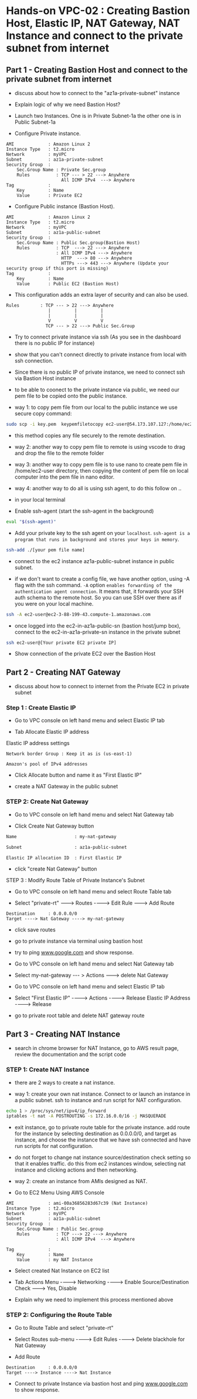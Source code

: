 # Hands-on VPC-02 : Creating Bastion Host, Elastic IP, NAT Gateway, NAT Instance and connect to the private subnet from internet

## Part 1 - Creating Bastion Host and connect to the private subnet from internet

- discuss about how to connect to the "az1a-private-subnet" instance

- Explain logic of why we need Bastion Host?

- Launch two Instances. 
One is in Private Subnet-1a 
the other one is in Public Subnet-1a

- Configure Private instance.

```text
AMI             : Amazon Linux 2
Instance Type   : t2.micro
Network         : myVPC
Subnet          : az1a-private-subnet
Security Group  : 
    Sec.Group Name : Private Sec.group
    Rules          : TCP --- > 22 ---> Anywhere
                     All ICMP IPv4  ---> Anywhere
Tag             :
    Key         : Name
    Value       : Private EC2
```


- Configure Public instance (Bastion Host).

```text
AMI             : Amazon Linux 2
Instance Type   : t2.micro
Network         : myVPC
Subnet          : az1a-public-subnet
Security Group  : 
    Sec.Group Name : Public Sec.group(Bastion Host)
    Rules          : TCP  ---> 22 ---> Anywhere
                   : All ICMP IPv4 ---> Anywhere
                     HTTP  ---> 80 ---> Anywhere
                     HTTPs ---> 443 ---> Anywhere (Update your security group if this port is missing)
Tag             :
    Key         : Name
    Value       : Public EC2 (Bastion Host)
```

- This configuration adds an extra layer of security and can also be used.
```text
Rules        : TCP --- > 22 ---> Anywhere
                |         |         |
                |         |         |
                V         V         V
               TCP --- > 22 ---> Public Sec.Group
``` 
- Try to connect private instance via ssh
  (As you see in the dashboard there is no public IP for instance)

- show that you can't connect directly to private instance from local with ssh connection.

- Since there is no public IP of private instance, we need to connect ssh via Bastion Host instance

- to be able to coonect to the private instance via public, we need our pem file to be copied onto the public instance. 

- way 1: to copy pem file from our local to the public instance we use secure copy command:

```bash
sudo scp -i key.pem  keypemfiletocopy ec2-user@54.173.107.127:/home/ec2-user/
```
- this method copies any file securely to the remote destination.

- way 2: another way to copy pem file to remote is using vscode to drag and drop the file to the remote folder

- way 3: another way to copy pem file is to use nano to create pem file in /home/ec2-user directory, then copying the content of pem file on local computer into the pem file in nano editor.

- way 4: another way to do all is using ssh agent, to do this follow on ..

- in your local terminal

- Enable ssh-agent (start the ssh-agent in the background)

```bash
eval "$(ssh-agent)"
```
- Add your private key to the ssh agent on your `localhost`. `ssh-agent is a program that runs in background and stores your keys in memory`.

```bash
ssh-add ./[your pem file name]
```
- connect to the ec2 instance az1a-public-subnet instance in public subnet. 

- if we don't want to create a config file, we have another option, using -A flag with the ssh command. `-A` option `enables forwarding of the authentication agent connection`. It means that, it forwards your SSH auth schema to the remote host. So you can use SSH over there as if you were on your local machine.

```bash
ssh -A ec2-user@ec2-3-88-199-43.compute-1.amazonaws.com
```
- once logged into the ec2-in-az1a-public-sn (bastion host/jump box), connect to 
the ec2-in-az1a-private-sn instance in the private subnet 
```bash
ssh ec2-user@[Your private EC2 private IP]
```
- Show connection of the private EC2 over the Bastion Host

## Part 2 - Creating NAT Gateway

-  discuss about how to connect to internet from the Private EC2 in private subnet 

### Step 1 : Create Elastic IP

- Go to VPC console on left hand menu and select Elastic IP tab

- Tab Allocate Elastic IP address

Elastic IP address settings

```text
Network border Group : Keep it as is (us-east-1)

Amazon's pool of IPv4 addresses
```
- Click Allocate button and name it as "First Elastic IP"

- create a NAT Gateway in the public subnet

### STEP 2: Create Nat Gateway

- Go to VPC console on left hand menu and select Nat Gateway tab

- Click Create Nat Gateway button 
```bash
Name                      : my-nat-gateway

Subnet                    : az1a-public-subnet

Elastic IP allocation ID  : First Elastic IP
```
- click "create Nat Gateway" button

STEP 3 : Modify Route Table of Private Instance's Subnet

- Go to VPC console on left hand menu and select Route Table tab

- Select "private-rt" ---> Routes ----> Edit Rule ---> Add Route
```
Destination     : 0.0.0.0/0
Target ----> Nat Gateway ----> my-nat-gateway
```
- click save routes

- go to private instance via terminal using bastion host

- try to ping www.google.com and show response.

- Go to VPC console on left hand menu and select Nat Gateway tab

- Select my-nat-gateway --- > Actions ---> delete Nat Gateway

- Go to VPC console on left hand menu and select Elastic IP tab

- Select "First Elastic IP" ----> Actions ----> Release Elastic IP Address ----> Release 

- go to private root table and delete NAT gateway route

## Part 3 - Creating NAT Instance

- search in chrome browser for NAT Instance, go to AWS result page, review the documentation and the script code

### STEP 1: Create NAT Instance

- there are 2 ways to create a nat instance.

- way 1: create your own nat instance. Connect to or launch an instance in a public subnet. ssh to instance and run script for NAT configuration.

```bash
echo 1 > /proc/sys/net/ipv4/ip_forward
iptables -t nat -A POSTROUTING -s 172.16.0.0/16 -j MASQUERADE
```


- exit instance, go to private route table for the private instance. add route for the instance by selecting destination as 0.0.0.0/0, and target as instance, and choose the instance that we have ssh connected and have run scripts for nat configuration. 

- do not forget to change nat instance source/destination check setting so that it enables traffic. do this from ec2 instances window, selecting nat instance and clicking actions and then networking.

- way 2: create an instance from AMIs designed as NAT.

- Go to EC2 Menu Using AWS Console

```text
AMI             : ami-00a36856283d67c39 (Nat Instance)
Instance Type   : t2.micro
Network         : myVPC
Subnet          : az1a-public-subnet
Security Group  : 
    Sec.Group Name : Public Sec.group
    Rules          : TCP ---> 22 ---> Anywhere
                   : All ICMP IPv4  ---> Anywhere

Tag             :
    Key         : Name
    Value       : my NAT Instance
```

- Select created Nat Instance on EC2 list

- Tab Actions Menu ----> Networking ----> Enable Source/Destination Check ---> Yes, Disable

- Explain why we need to implement this process mentioned above

### STEP 2: Configuring the Route Table

- Go to Route Table and select "private-rt"

- Select Routes sub-menu ----> Edit Rules ----> Delete blackhole for Nat Gateway

- Add Route
```
Destination     : 0.0.0.0/0
Target ----> Instance ----> Nat Instance
```

- Connect to private Instance via bastion host and ping www.google.com to show response.

